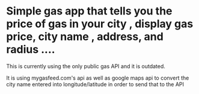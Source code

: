 # Simple gas app that tells you the price of gas in your city , display gas price, city name , address, and radius ....
 
 This is currently using the only public gas API and it is outdated. 

 It is using mygasfeed.com's api as well as google maps api to convert the city name entered into longitude/latitude in order to send that to the API